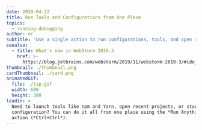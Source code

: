 ```yaml
---
date: 2020-04-22
title: Run Tools and Configurations from One Place
topics:
  - running-debugging
author: er
subtitle: 'Use a single action to run configurations, tools, and open recent projects.'
seealso:
  - title: What's new in WebStorm 2019.3
    href: >-
      https://blog.jetbrains.com/webstorm/2019/11/webstorm-2019-3/#ide_improvements
thumbnail: ./thumbnail.png
cardThumbnail: ./card.png
animatedGif:
  file: ./tip.gif
  width: 600
  height: 300
leadin: >
  Need to launch tools like npm and Yarn, open recent projects, or start a run
  configuration? You can do it all from one place using the *Run Anything*
  action (*Ctrl+Ctrl*).
---
```


